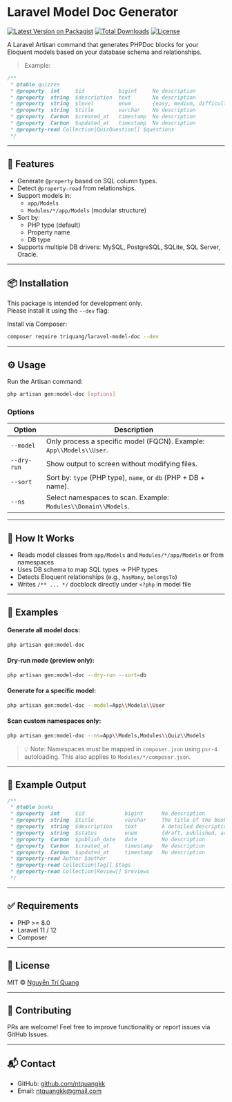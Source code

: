 # Laravel Model Doc Generator

[![Latest Version on Packagist](https://img.shields.io/packagist/v/triquang/laravel-model-doc.svg?style=flat-square)](https://packagist.org/packages/triquang/laravel-model-doc)
[![Total Downloads](https://img.shields.io/packagist/dt/triquang/laravel-model-doc.svg?style=flat-square)](https://packagist.org/packages/triquang/laravel-model-doc)
[![License](https://img.shields.io/packagist/l/triquang/laravel-model-doc.svg?style=flat-square)](https://github.com/ntquangkk/laravel-model-doc?tab=MIT-1-ov-file)

A Laravel Artisan command that generates PHPDoc blocks for your Eloquent models based on your database schema and relationships.

> Example:
```php
/**
 * @table quizzes
 * @property  int     $id           bigint     No description
 * @property  string  $description  text       No description
 * @property  string  $level        enum       {easy, medium, difficult}
 * @property  string  $title        varchar    No description
 * @property  Carbon  $created_at   timestamp  No description
 * @property  Carbon  $updated_at   timestamp  No description
 * @property-read Collection|QuizQuestion[] $questions
 */
```

---

## 🚀 Features

- Generate `@property` based on SQL column types.
- Detect `@property-read` from relationships.
- Support models in:
  - `app/Models`
  - `Modules/*/app/Models` (modular structure)
- Sort by:
  - PHP type (default)
  - Property name
  - DB type
- Supports multiple DB drivers: MySQL, PostgreSQL, SQLite, SQL Server, Oracle.

---

## 📦 Installation

This package is intended for development only.  
Please install it using the `--dev` flag:

Install via Composer:

```bash
composer require triquang/laravel-model-doc --dev
```

---

## ⚙️ Usage

Run the Artisan command:

```bash
php artisan gen:model-doc [options]
```

### Options

| Option         | Description |
|----------------|-------------|
| `--model`      | Only process a specific model (FQCN). Example: `App\\Models\\User`.  |
| `--dry-run`    | Show output to screen without modifying files.                       |
| `--sort`       | Sort by: `type` (PHP type), `name`, or `db` (PHP + DB + name).       |
| `--ns`         | Select namespaces to scan. Example: `Modules\\Domain\\Models`.       |

---

## 🧠 How It Works

- Reads model classes from `app/Models` and `Modules/*/app/Models` or from namespaces
- Uses DB schema to map SQL types → PHP types
- Detects Eloquent relationships (e.g., `hasMany`, `belongsTo`)
- Writes `/** ... */` docblock directly under `<?php` in model file

---

## 🧪 Examples

#### Generate all model docs:

```bash
php artisan gen:model-doc
```

#### Dry-run mode (preview only):

```bash
php artisan gen:model-doc --dry-run --sort=db
```

#### Generate for a specific model:

```bash
php artisan gen:model-doc --model=App\\Models\\User
```

#### Scan custom namespaces only:

```bash
php artisan gen:model-doc --ns=App\\Models,Modules\\Quiz\\Models
```

> 💡 Note: Namespaces must be mapped in `composer.json` using `psr-4` autoloading. This also applies to `Modules/*/composer.json`.

---

## 📄 Example Output

```php
/**
 * @table books
 * @property  int     $id             bigint      No description
 * @property  string  $title          varchar     The title of the book
 * @property  string  $description    text        A detailed description of the book
 * @property  string  $status         enum        {draft, published, archived}
 * @property  Carbon  $publish_date   date        No description
 * @property  Carbon  $created_at     timestamp   No description
 * @property  Carbon  $updated_at     timestamp   No description
 * @property-read Author $author
 * @property-read Collection|Tag[] $tags
 * @property-read Collection|Review[] $reviews
 */
```

---

## ✅ Requirements

- PHP >= 8.0
- Laravel 11 / 12
- Composer

---

## 📄 License

MIT © [Nguyễn Trí Quang](mailto:ntquangkk@gmail.com)

---

## 🙌 Contributing

PRs are welcome! Feel free to improve functionality or report issues via GitHub Issues.

---

## 📬 Contact

- GitHub: [github.com/ntquangkk](https://github.com/ntquangkk)
- Email: [ntquangkk@gmail.com](mailto:ntquangkk@gmail.com)